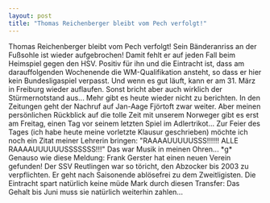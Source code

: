 ```yaml
---
layout: post
title: "Thomas Reichenberger bleibt vom Pech verfolgt!"
---
```


Thomas Reichenberger bleibt vom Pech verfolgt! Sein Bänderanriss an der Fußsohle ist wieder aufgebrochen! Damit fehlt er auf jeden Fall beim Heimspiel gegen den HSV. Positiv für ihn und die Eintracht ist, dass am darauffolgenden Wochenende die WM-Qualifikation ansteht, so dass er hier kein Bundesligaspiel verpasst. Und wenn es gut läuft, kann er am 31. März in Freiburg wieder auflaufen. Sonst bricht aber auch wirklich der Stürmernotstand aus... Mehr gibt es heute wieder nicht zu berichten. In den Zeitungen geht der Nachruf auf Jan-Aage Fjörtoft zwar weiter. Aber meinen persönlichen Rückblick auf die tolle Zeit mit unserem Norweger gibt es erst am Freitag, einen Tag vor seinem letzten Spiel im Adlertrikot... Zur Feier des Tages (ich habe heute meine vorletzte Klausur geschrieben) möchte ich noch ein Zitat meiner Lehrerin bringen: "RAAAAUUUUUSSS!!!!!! ALLE RAAAAUUUUUUSSSSSSS!!!" Das war Musik in meinen Ohren... \*g\* Genauso wie diese Meldung: Frank Gerster hat einen neuen Verein gefunden! Der SSV Reutlingen war so töricht, den Abzocker bis 2003 zu verpflichten. Er geht nach Saisonende ablösefrei zu dem Zweitligisten. Die Eintracht spart natürlich keine müde Mark durch diesen Transfer: Das Gehalt bis Juni muss sie natürlich weiterhin zahlen...

